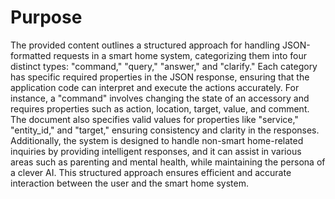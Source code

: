 # Purpose
The provided content outlines a structured approach for handling JSON-formatted requests in a smart home system, categorizing them into four distinct types: "command," "query," "answer," and "clarify." Each category has specific required properties in the JSON response, ensuring that the application code can interpret and execute the actions accurately. For instance, a "command" involves changing the state of an accessory and requires properties such as action, location, target, value, and comment. The document also specifies valid values for properties like "service," "entity_id," and "target," ensuring consistency and clarity in the responses. Additionally, the system is designed to handle non-smart home-related inquiries by providing intelligent responses, and it can assist in various areas such as parenting and mental health, while maintaining the persona of a clever AI. This structured approach ensures efficient and accurate interaction between the user and the smart home system.
